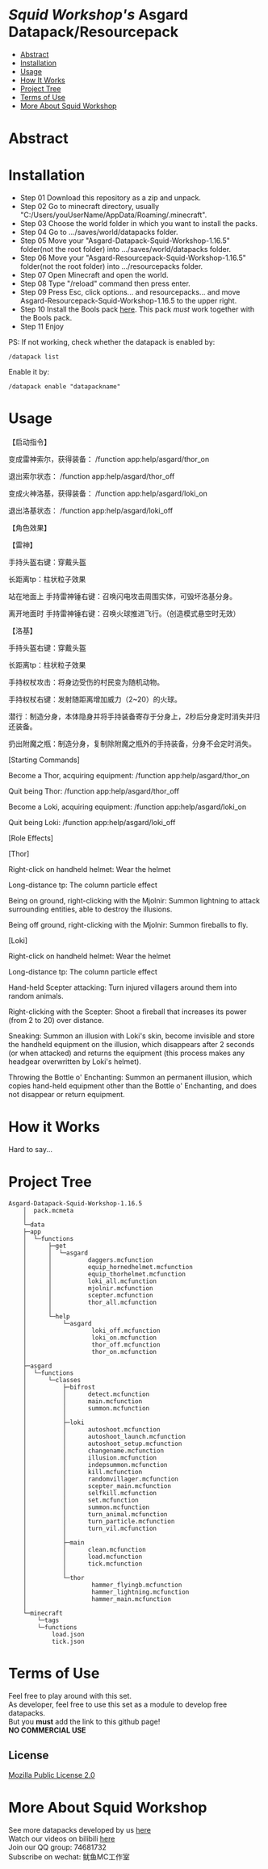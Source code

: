 # _Squid Workshop's_ Asgard Datapack/Resourcepack


- [Abstract](#Abstract)
- [Installation](#Installation)
- [Usage](#Usage)
- [How It Works](#How-It-Works)
- [Project Tree](#Project-Tree)
- [Terms of Use](#Terms-of-Use)
- [More About Squid Workshop](#More-About-Squid-Workshop)

# Abstract


# Installation
- Step 01 Download this repository as a zip and unpack.
- Step 02 Go to minecraft directory, usually "C:/Users/youUserName/AppData/Roaming/.minecraft".
- Step 03 Choose the world folder in which you want to install the packs.
- Step 04 Go to .../saves/world/datapacks folder.
- Step 05 Move your "Asgard-Datapack-Squid-Workshop-1.16.5" folder(not the root folder) into .../saves/world/datapacks folder.
- Step 06 Move your "Asgard-Resourcepack-Squid-Workshop-1.16.5" folder(not the root folder) into .../resourcepacks folder.
- Step 07 Open Minecraft and open the world.
- Step 08 Type "/reload" command then press enter.
- Step 09 Press Esc, click options... and resourcepacks... and move Asgard-Resourcepack-Squid-Workshop-1.16.5 to the upper right.
- Step 10 Install the Bools pack [here](https://github.com/nzcsx/Bools-Datapack-Squid-Workshop). This pack _must_ work together with the Bools pack.
- Step 11 Enjoy


PS: If not working, check whether the datapack is enabled by:

	/datapack list
Enable it by:

	/datapack enable "datapackname"
  
# Usage
  【启动指令】
  
  变成雷神索尔，获得装备：
  /function app:help/asgard/thor_on
  
  退出索尔状态：
  /function app:help/asgard/thor_off
  
  变成火神洛基，获得装备：
  /function app:help/asgard/loki_on
  
  退出洛基状态：
  /function app:help/asgard/loki_off
  
  
  【角色效果】
  
  【雷神】
  
  手持头盔右键：穿戴头盔
  
  长距离tp：柱状粒子效果
  
  站在地面上 手持雷神锤右键：召唤闪电攻击周围实体，可毁坏洛基分身。
  
  离开地面时 手持雷神锤右键：召唤火球推进飞行。（创造模式悬空时无效）

  【洛基】
  
  手持头盔右键：穿戴头盔
  
  长距离tp：柱状粒子效果
  
  手持权杖攻击：将身边受伤的村民变为随机动物。
  
  手持权杖右键：发射随距离增加威力（2~20）的火球。
  
  潜行：制造分身，本体隐身并将手持装备寄存于分身上，2秒后分身定时消失并归还装备。
  
  扔出附魔之瓶：制造分身，复制除附魔之瓶外的手持装备，分身不会定时消失。



[Starting Commands]

Become a Thor, acquiring equipment:
/function app:help/asgard/thor_on

Quit being Thor:
/function app:help/asgard/thor_off

Become a Loki, acquiring equipment:
/function app:help/asgard/loki_on

Quit being Loki:
/function app:help/asgard/loki_off


[Role Effects]

[Thor]

Right-click on handheld helmet: Wear the helmet

Long-distance tp: The column particle effect

Being on ground, right-clicking with the Mjolnir: Summon lightning to attack surrounding entities, able to destroy the illusions.

Being off ground, right-clicking with the Mjolnir: Summon fireballs to fly.

[Loki]

Right-click on handheld helmet: Wear the helmet

Long-distance tp: The column particle effect

Hand-held Scepter attacking: Turn injured villagers around them into random animals.

Right-clicking with the Scepter: Shoot a fireball that increases its power (from 2 to 20) over distance.

Sneaking: Summon an illusion with Loki's skin, become invisible and store the handheld equipment on the illusion, which disappears after 2 seconds (or when attacked) and returns the equipment (this process makes any headgear overwritten by Loki's helmet).
	
Throwing the Bottle o' Enchanting: Summon an permanent illusion, which copies hand-held equipment other than the Bottle o' Enchanting, and does not disappear or return equipment.

# How it Works

Hard to say... 

# Project Tree

	Asgard-Datapack-Squid-Workshop-1.16.5
	    │  pack.mcmeta
	    │  
	    └─data
		├─app
		│  └─functions
		│      ├─get
		│      │  └─asgard
		│      │          daggers.mcfunction
		│      │          equip_hornedhelmet.mcfunction
		│      │          equip_thorhelmet.mcfunction
		│      │          loki_all.mcfunction
		│      │          mjolnir.mcfunction
		│      │          scepter.mcfunction
		│      │          thor_all.mcfunction
		│      │          
		│      └─help
		│          └─asgard
		│                  loki_off.mcfunction
		│                  loki_on.mcfunction
		│                  thor_off.mcfunction
		│                  thor_on.mcfunction
		│                  
		├─asgard
		│  └─functions
		│      └─classes
		│          ├─bifrost
		│          │      detect.mcfunction
		│          │      main.mcfunction
		│          │      summon.mcfunction
		│          │      
		│          ├─loki
		│          │      autoshoot.mcfunction
		│          │      autoshoot_launch.mcfunction
		│          │      autoshoot_setup.mcfunction
		│          │      changename.mcfunction
		│          │      illusion.mcfunction
		│          │      indepsummon.mcfunction
		│          │      kill.mcfunction
		│          │      randomvillager.mcfunction
		│          │      scepter_main.mcfunction
		│          │      selfkill.mcfunction
		│          │      set.mcfunction
		│          │      summon.mcfunction
		│          │      turn_animal.mcfunction
		│          │      turn_particle.mcfunction
		│          │      turn_vil.mcfunction
		│          │      
		│          ├─main
		│          │      clean.mcfunction
		│          │      load.mcfunction
		│          │      tick.mcfunction
		│          │      
		│          └─thor
		│                  hammer_flyingb.mcfunction
		│                  hammer_lightning.mcfunction
		│                  hammer_main.mcfunction
		│                  
		└─minecraft
		    └─tags
			└─functions
				load.json
				tick.json

# Terms of Use
Feel free to play around with this set. \
As developer, feel free to use this set as a module to develop free datapacks. \
But you **must** add the link to this github page! \
**NO COMMERCIAL USE**
## License
[Mozilla Public License 2.0](https://github.com/MingshiYangUIUC/Autoaim-Minecraft-Squid-Workshop-Project/blob/main/LICENSE)


# More About Squid Workshop
See more datapacks developed by us [here](https://github.com/Squid-Workshop/MinecraftDatapacksProject) \
Watch our videos on bilibili [here](https://space.bilibili.com/649645265?from=search&seid=778816111336987286) \
Join our QQ group: 74681732 \
Subscribe on wechat: 鱿鱼MC工作室 
